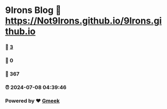 # 9Irons Blog :link: https://Not9Irons.github.io/9Irons.github.io 
### :page_facing_up: [3](https://Not9Irons.github.io/9Irons.github.io/tag.html) 
### :speech_balloon: 0 
### :hibiscus: 367 
### :alarm_clock: 2024-07-08 04:39:46 
### Powered by :heart: [Gmeek](https://github.com/Meekdai/Gmeek)
